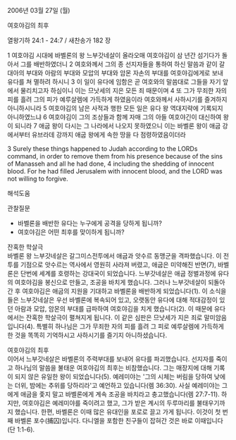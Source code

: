 2006년 03월 27일 (월)

여호야김의 최후



열왕기하 24:1 - 24:7 / 새찬송가 182 장


1 여호야김 시대에 바벨론의 왕 느부갓네살이 올라오매 여호야김이 삼 년간 섬기다가 돌아서 그를 배반하였더니 2 여호와께서 그의 종 선지자들을 통하여 하신 말씀과 같이 갈대아의 부대와 아람의 부대와 모압의 부대와 암몬 자손의 부대를 여호야김에게로 보내 유다를 쳐 멸하려 하시니 3 이 일이 유다에 임함은 곧 여호와의 말씀대로 그들을 자기 앞에서 물리치고자 하심이니 이는 므낫세의 지은 모든 죄 때문이며 4 또 그가 무죄한 자의 피를 흘려 그의 피가 예루살렘에 가득하게 하였음이라 여호와께서 사하시기를 즐겨하지 아니하시니라 5 여호야김의 남은 사적과 행한 모든 일은 유다 왕 역대지략에 기록되지 아니하였느냐 6 여호야김이 그의 조상들과 함께 자매 그의 아들 여호야긴이 대신하여 왕이 되니라 7 애굽 왕이 다시는 그 나라에서 나오지 못하였으니 이는 바벨론 왕이 애굽 강에서부터 유브라데 강까지 애굽 왕에게 속한 땅을 다 점령하였음이더라 

3  Surely these things happened to Judah according to the LORDs command, in order to remove them from his presence because of the sins of Manasseh and all he had done, 4  including the shedding of innocent blood. For he had filled Jerusalem with innocent blood, and the LORD was not willing to forgive.

해석도움





관찰질문
- 바벨론을 배반한 유다는 누구에게 공격을 당하게 됩니까?
- 여호야김은 어떤 최후를 맞이하게 됩니까? 


잔혹한 학살극  
바벨론 왕 느부갓네살은 갈그미스전투에서 애굽과 앗수르 동맹군을 격파했습니다. 이 전투를 기점으로 앗수르는 역사에서 영원히 사라져 버렸고, 애굽은 미약해진 반면(7), 바벨론은 단번에 세계를 호령하는 강대국이 되었습니다. 느부갓네살은 애굽 정벌과정에 유다의 여호야김을 봉신으로 만들고, 조공을 바치게 했습니다. 그러나 느부갓네살이 되돌아간 후 여호야김은 애굽의 지원을 기대하고 바벨론을 배반하게 되었습니다(1). 이 소식을 들은 느부갓네살은 우선 바벨론에 복속되어 있고, 오랫동안 유다에 대해 적대감정이 있던 아람과 모압, 암몬의 부대를 급파하여 여호야김을 치게 했습니다(2). 이 때문에 유다에서는 잔혹한 학살극이 펼쳐지게 됩니다. 이 같은 심판은 므낫세가 지은 죄로 말미암음입니다(4). 특별히 하나님은 그가 무죄한 자의 피를 흘려 그 피로 예루살렘에 가득하게 한 것을 똑똑히 기억하시고 사하시기를 즐기지 아니하셨습니다.   

여호야김의 최후  
이어서 느부갓네살은 바벨론의 주력부대를 보내어 유다를 파괴했습니다. 선지자를 죽이고 하나님의 말씀을 불태운 여호야김의 최후는 비참했습니다. 그는 매장지에 대해 기록이 되지 않은 유일한 왕이 되었습니다(5). 예레미야는 '그의 시체는 버림을 당하여 낮에는 더위, 밤에는 추위를 당하리라'고 예언하고 있습니다(렘 36:30). 사실 예레미야는 그에게 애굽을 좇지 말고 바벨론에게 계속 조공을 바치라고 충고했습니다(렘 27:7-11). 하지만, 여호야김은 예레미야를 죽이려고 했고, 그가 받은 계시의 두루마리를 불태우기까지 했습니다.  한편, 바벨론은 이때 많은 유대인을 포로로 끌고 가게 됩니다. 이것이 첫 번째 바벨론 포수(捕囚)입니다. 다니엘을 포함한 친구들이 잡혀간 것은 바로 이때입니다(단 1:1-6).